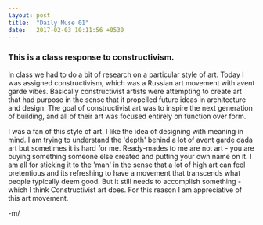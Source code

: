 ```yaml
---
layout: post
title:  "Daily Muse 01"
date:   2017-02-03 10:11:56 +0530
---
```


### This is a class response to constructivism.

In class we had to do a bit of research on a particular style of art. Today I
was assigned constructivism, which was a Russian art movement with avent garde
vibes. Basically constructivist artists were attempting to create art that had
purpose in the sense that it propelled future ideas in architecture and design.
The goal of constructivist art was to inspire the next generation of building, and
all of their art was focused entirely on function over form.

I was a fan of this style of art. I like the idea of designing with meaning in
mind. I am trying to understand the 'depth' behind a lot of avent garde dada art
but sometimes it is hard for me. Ready-mades to me are not art - you are buying
something someone else created and putting your own name on it. I am all for
sticking it to the 'man' in the sense that a lot of high art can feel
pretentious and its refreshing to have a movement that transcends what people
typically deem good. But it still needs to accomplish something - which I think
Constructivist art does. For this reason I am appreciative of this art movement.

-m/
